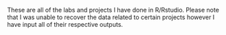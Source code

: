 These are all of the labs and projects I have done in R/Rstudio. Please note that I was unable to recover the data related to certain projects however I have input all of their respective outputs.
